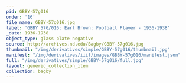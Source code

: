 ```yaml
---
pid: GBBY-57g016
order: '16'
file_name: GBBY-57g016.jpg
label: 'GBBY 57G/016: Earl Brown: Football Player - 1936-1938'
_date: 1936-1938
object_type: glass plate negative
source: http://archives.nd.edu/Bagby/GBBY-57g016.jpg
thumbnail: "/img/derivatives/simple/GBBY-57g016/thumbnail.jpg"
manifest: "/img/derivatives/iiif/images/GBBY-57g016/manifest.json"
full: "/img/derivatives/simple/GBBY-57g016/full.jpg"
layout: generic_collection_item
collection: bagby
---
```

